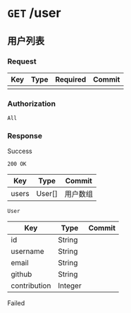 # `GET` /user

## 用户列表

### Request

| Key | Type | Required | Commit |
| --- | --- | --- | --- |
| | | | |

### Authorization

`All`

### Response

Success

`200 OK`

| Key | Type | Commit |
| --- | --- | --- |
| users | User[] | 用户数组 |

`User`

| Key | Type | Commit |
| --- | --- | --- |
| id | String | |
| username | String | |
| email | String | |
| github | String | |
| contribution | Integer | |

Failed

